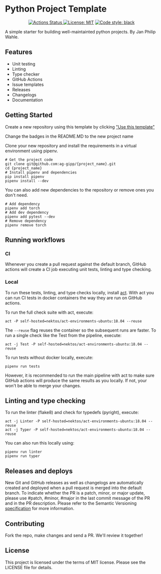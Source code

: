# Python Project Template

<p align="center">
<a href="https://github.com/ag-gipp/PythonProjectTemplate/actions/workflows/main.yml"><img alt="Actions Status" src="https://github.com/ag-gipp/PythonProjectTemplate/actions/workflows/main.yml/badge.svg?branch=main">
<a href="https://github.com/ag-gipp/PythonProjectTemplate/blob/main/LICENSE"><img alt="License: MIT" src="https://black.readthedocs.io/en/stable/_static/license.svg"></a>
<a href="https://github.com/psf/black"><img alt="Code style: black" src="https://img.shields.io/badge/code%20style-black-000000.svg"></a>
</p>

A simple starter for building well-maintainted python projects.
By Jan Philip Wahle.

## Features

- Unit testing
- Linting
- Type checker
- GitHub Actions
- Issue templates
- Releases
- Changelogs
- Documentation

## Getting Started

Create a new repository using this template by clicking ["Use this template"](https://github.com/ag-gipp/PythonProjectTemplate/generate)

Change the badges in the README.MD to the new project name

Clone your new repository and install the requirements in a virtual environment using pipenv.

```console
# Get the project code
git clone git@github.com:ag-gipp/{project_name}.git
cd {project_name}
# Install pipenv and dependencies
pip install pipenv
pipenv install --dev
```

You can also add new dependencies to the repository or remove ones you don't need.

```console
# Add dependency
pipenv add torch
# Add dev dependency
pipenv add pytest --dev
# Remove dependency
pipenv remove torch
```

## Running workflows

### CI

Whenever you create a pull request against the default branch, GitHub actions will create a CI job executing unit tests, linting and type checking.

### Local

To run these tests, linting, and type checks locally, install [act](https://github.com/nektos/act). With act you can run CI tests in docker containers the way they are run on GitHub actions.

To run the full check suite with act, execute:

```console
act -P self-hosted=nektos/act-environments-ubuntu:18.04 --reuse
```

The `--reuse` flag reuses the container so the subsequent runs are faster.
To run a single check like the Test from the pipeline, execute:

```console
act -j Test -P self-hosted=nektos/act-environments-ubuntu:18.04 --reuse
```

To run tests without docker locally, execute:

```console
pipenv run tests
```

However, it is recommended to run the main pipeline with act to make sure GitHub actions will produce the same results as you locally. If not, your won't be able to merge your changes.

## Linting and type checking

To run the linter (flake8) and check for typedefs (pyright), execute:

```console
act -j Linter -P self-hosted=nektos/act-environments-ubuntu:18.04 --reuse
act -j Typer -P self-hosted=nektos/act-environments-ubuntu:18.04 --reuse
```

You can also run this locally using:

```console
pipenv run linter
pipenv run typer
```

## Releases and deploys

New Git and GitHub releases as well as changelogs are automatically created and deployed when a pull request is merged into the default branch.
To indicate whether the PR is a patch, minor, or major update, please use #patch, #minor, #major in the last commit message of the PR and in the PR description.
Please refer to the Semantic Versioning [specification](https://semver.org/) for more information.

## Contributing

Fork the repo, make changes and send a PR. We'll review it together!

## License

This project is licensed under the terms of MIT license. Please see the LICENSE file for details.
